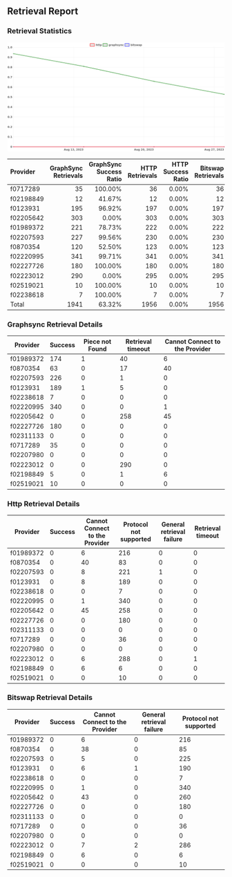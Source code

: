 ## Retrieval Report
### Retrieval Statistics
<img src="https://raw.githubusercontent.com/data-preservation-programs/filplus-checker-assets/main/filecoin-project/filecoin-plus-large-datasets/issues/1782/1693737041641.png"/>

| Provider  | GraphSync Retrievals | GraphSync Success Ratio | HTTP Retrievals | HTTP Success Ratio | Bitswap Retrievals | Bitswap Success Ratio |
| :-------- | -------------------: | ----------------------: | --------------: | -----------------: | -----------------: | --------------------: |
| f0717289  |                   35 |                 100.00% |              36 |              0.00% |                 36 |                 0.00% |
| f02198849 |                   12 |                  41.67% |              12 |              0.00% |                 12 |                 0.00% |
| f0123931  |                  195 |                  96.92% |             197 |              0.00% |                197 |                 0.00% |
| f02205642 |                  303 |                   0.00% |             303 |              0.00% |                303 |                 0.00% |
| f01989372 |                  221 |                  78.73% |             222 |              0.00% |                222 |                 0.00% |
| f02207593 |                  227 |                  99.56% |             230 |              0.00% |                230 |                 0.00% |
| f0870354  |                  120 |                  52.50% |             123 |              0.00% |                123 |                 0.00% |
| f02220995 |                  341 |                  99.71% |             341 |              0.00% |                341 |                 0.00% |
| f02227726 |                  180 |                 100.00% |             180 |              0.00% |                180 |                 0.00% |
| f02223012 |                  290 |                   0.00% |             295 |              0.00% |                295 |                 0.00% |
| f02519021 |                   10 |                 100.00% |              10 |              0.00% |                 10 |                 0.00% |
| f02238618 |                    7 |                 100.00% |               7 |              0.00% |                  7 |                 0.00% |
| Total     |                 1941 |                  63.32% |            1956 |              0.00% |               1956 |                 0.00% |

### Graphsync Retrieval Details
| Provider  | Success | Piece not Found | Retrieval timeout | Cannot Connect to the Provider |
| --------- | ------- | --------------- | ----------------- | ------------------------------ |
| f01989372 | 174     | 1               | 40                | 6                              |
| f0870354  | 63      | 0               | 17                | 40                             |
| f02207593 | 226     | 0               | 1                 | 0                              |
| f0123931  | 189     | 1               | 5                 | 0                              |
| f02238618 | 7       | 0               | 0                 | 0                              |
| f02220995 | 340     | 0               | 0                 | 1                              |
| f02205642 | 0       | 0               | 258               | 45                             |
| f02227726 | 180     | 0               | 0                 | 0                              |
| f02311133 | 0       | 0               | 0                 | 0                              |
| f0717289  | 35      | 0               | 0                 | 0                              |
| f02207980 | 0       | 0               | 0                 | 0                              |
| f02223012 | 0       | 0               | 290               | 0                              |
| f02198849 | 5       | 0               | 1                 | 6                              |
| f02519021 | 10      | 0               | 0                 | 0                              |

### Http Retrieval Details
| Provider  | Success | Cannot Connect to the Provider | Protocol not supported | General retrieval failure | Retrieval timeout |
| --------- | ------- | ------------------------------ | ---------------------- | ------------------------- | ----------------- |
| f01989372 | 0       | 6                              | 216                    | 0                         | 0                 |
| f0870354  | 0       | 40                             | 83                     | 0                         | 0                 |
| f02207593 | 0       | 8                              | 221                    | 1                         | 0                 |
| f0123931  | 0       | 8                              | 189                    | 0                         | 0                 |
| f02238618 | 0       | 0                              | 7                      | 0                         | 0                 |
| f02220995 | 0       | 1                              | 340                    | 0                         | 0                 |
| f02205642 | 0       | 45                             | 258                    | 0                         | 0                 |
| f02227726 | 0       | 0                              | 180                    | 0                         | 0                 |
| f02311133 | 0       | 0                              | 0                      | 0                         | 0                 |
| f0717289  | 0       | 0                              | 36                     | 0                         | 0                 |
| f02207980 | 0       | 0                              | 0                      | 0                         | 0                 |
| f02223012 | 0       | 6                              | 288                    | 0                         | 1                 |
| f02198849 | 0       | 6                              | 6                      | 0                         | 0                 |
| f02519021 | 0       | 0                              | 10                     | 0                         | 0                 |

### Bitswap Retrieval Details
| Provider  | Success | Cannot Connect to the Provider | General retrieval failure | Protocol not supported |
| --------- | ------- | ------------------------------ | ------------------------- | ---------------------- |
| f01989372 | 0       | 6                              | 0                         | 216                    |
| f0870354  | 0       | 38                             | 0                         | 85                     |
| f02207593 | 0       | 5                              | 0                         | 225                    |
| f0123931  | 0       | 6                              | 1                         | 190                    |
| f02238618 | 0       | 0                              | 0                         | 7                      |
| f02220995 | 0       | 1                              | 0                         | 340                    |
| f02205642 | 0       | 43                             | 0                         | 260                    |
| f02227726 | 0       | 0                              | 0                         | 180                    |
| f02311133 | 0       | 0                              | 0                         | 0                      |
| f0717289  | 0       | 0                              | 0                         | 36                     |
| f02207980 | 0       | 0                              | 0                         | 0                      |
| f02223012 | 0       | 7                              | 2                         | 286                    |
| f02198849 | 0       | 6                              | 0                         | 6                      |
| f02519021 | 0       | 0                              | 0                         | 10                     |
